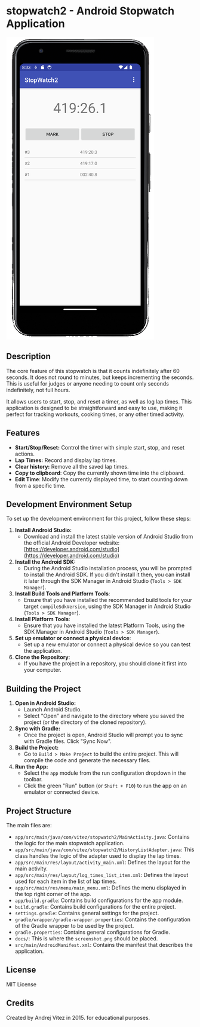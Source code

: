 # stopwatch2 - Android Stopwatch Application

![Stopwatch Screenshot](docs/screenshot.png)

## Description

The core feature of this stopwatch is that it counts indefinitely after 60 seconds.
It does not round to minutes, but keeps incrementing the seconds.
This is useful for judges or anyone needing to count only seconds indefinitely, not full hours.

It allows users to start, stop, and reset a timer, as well as log lap times. This application is designed to be straightforward and easy to use, 
making it perfect for tracking workouts, cooking times, or any other timed activity.

## Features

*   **Start/Stop/Reset:** Control the timer with simple start, stop, and reset actions.
*   **Lap Times:** Record and display lap times.
*   **Clear history:** Remove all the saved lap times.
*   **Copy to clipboard**: Copy the currently shown time into the clipboard.
*   **Edit Time**: Modify the currently displayed time, to start counting down from a specific time.

## Development Environment Setup

To set up the development environment for this project, follow these steps:

1.  **Install Android Studio:**
    *   Download and install the latest stable version of Android Studio from the official Android Developer website: [https://developer.android.com/studio](https://developer.android.com/studio)
2.  **Install the Android SDK:**
    *   During the Android Studio installation process, you will be prompted to install the Android SDK. If you didn't install it then, you can install it later through the SDK Manager in Android Studio (`Tools > SDK Manager`).
3.  **Install Build Tools and Platform Tools**:
    * Ensure that you have installed the recommended build tools for your target `compileSdkVersion`, using the SDK Manager in Android Studio (`Tools > SDK Manager`).
4. **Install Platform Tools**:
    * Ensure that you have installed the latest Platform Tools, using the SDK Manager in Android Studio (`Tools > SDK Manager`).
5. **Set up emulator or connect a physical device**:
    * Set up a new emulator or connect a physical device so you can test the application.
6. **Clone the Repository**:
    * If you have the project in a repository, you should clone it first into your computer.

## Building the Project

1.  **Open in Android Studio:**
    *   Launch Android Studio.
    *   Select "Open" and navigate to the directory where you saved the project (or the directory of the cloned repository).
2.  **Sync with Gradle:**
    *   Once the project is open, Android Studio will prompt you to sync with Gradle files. Click "Sync Now".
3.  **Build the Project:**
    *   Go to `Build > Make Project` to build the entire project. This will compile the code and generate the necessary files.
4.  **Run the App:**
    *   Select the `app` module from the run configuration dropdown in the toolbar.
    *   Click the green "Run" button (or `Shift + F10`) to run the app on an emulator or connected device.

## Project Structure

The main files are:

*   `app/src/main/java/com/vitez/stopwatch2/MainActivity.java`: Contains the logic for the main stopwatch application.
*   `app/src/main/java/com/vitez/stopwatch2/HistoryListAdapter.java`: This class handles the logic of the adapter used to display the lap times.
*   `app/src/main/res/layout/activity_main.xml`: Defines the layout for the main activity.
*   `app/src/main/res/layout/log_times_list_item.xml`: Defines the layout used for each item in the list of lap times.
*   `app/src/main/res/menu/main_menu.xml`: Defines the menu displayed in the top right corner of the app.
*   `app/build.gradle`: Contains build configurations for the app module.
*   `build.gradle`: Contains build configurations for the entire project.
*   `settings.gradle`: Contains general settings for the project.
*   `gradle/wrapper/gradle-wrapper.properties`: Contains the configuration of the Gradle wrapper to be used by the project.
*   `gradle.properties`: Contains general configurations for Gradle.
*   `docs/`: This is where the `screenshot.png` should be placed.
*   `src/main/AndroidManifest.xml`: Contains the manifest that describes the application.

## License

MIT License

## Credits

Created by Andrej Vitez in 2015. for educational purposes.